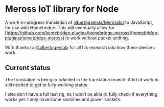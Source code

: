 # Meross IoT library for Node

A work-in-progress translation of [albertogeniola/MerossIot](https://github.com/albertogeniola/MerossIot) to JavaScript, for use with Homebridge.
This will eventually allow for [https://github.com/homebridge-plugins/homebridge-meross](homebridge-plugins/homebridge-meross) to work without packet sniffing.

With thanks to [@albertogeniola](https://github.com/albertogeniola) for all his research into how these devices work.

## Current status

The translation is being conducted in the translation branch.
A lot of work is still needed to get to fully working status.

I also don’t have a full test rig, so I won’t be able to fully check if everything works yet: I only have some switches and power sockets.
